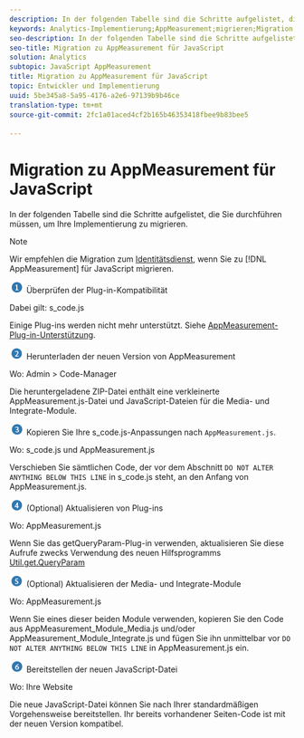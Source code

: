 ```yaml
---
description: In der folgenden Tabelle sind die Schritte aufgelistet, die Sie durchführen müssen, um Ihre Implementierung zu migrieren.
keywords: Analytics-Implementierung;AppMeasurement;migrieren;Migration;JavaScript
seo-description: In der folgenden Tabelle sind die Schritte aufgelistet, die Sie durchführen müssen, um Ihre Implementierung zu migrieren.
seo-title: Migration zu AppMeasurement für JavaScript
solution: Analytics
subtopic: JavaScript AppMeasurement
title: Migration zu AppMeasurement für JavaScript
topic: Entwickler und Implementierung
uuid: 5be345a8-5a95-4176-a2e6-97139b9b46ce
translation-type: tm+mt
source-git-commit: 2fc1a01aced4cf2b165b46353418fbee9b83bee5

---
```



# Migration zu AppMeasurement für JavaScript

In der folgenden Tabelle sind die Schritte aufgelistet, die Sie durchführen müssen, um Ihre Implementierung zu migrieren.

>[!NOTE]
>
>Wir empfehlen die Migration zum [Identitätsdienst](/help/implement/js-implementation/c-unique-visitors/visid-service.md), wenn Sie zu [!DNL AppMeasurement] für JavaScript migrieren.

![](assets/step1_icon.png) Überprüfen der Plug-in-Kompatibilität

Dabei gilt: s\_code.js

Einige Plug-ins werden nicht mehr unterstützt. Siehe [AppMeasurement-Plug-in-Unterstützung](/help/implement/js-implementation/c-appmeasurement-js/plugins-support.md).

![](assets/step2_icon.png) Herunterladen der neuen Version von AppMeasurement

Wo: Admin &gt; Code-Manager

Die heruntergeladene ZIP-Datei enthält eine verkleinerte AppMeasurement.js-Datei und JavaScript-Dateien für die Media- und Integrate-Module.

![](assets/step3_icon.png) Kopieren Sie Ihre s\_code.js-Anpassungen nach `AppMeasurement.js`.

Wo: s\_code.js und AppMeasurement.js

Verschieben Sie sämtlichen Code, der vor dem Abschnitt `DO NOT ALTER ANYTHING BELOW THIS LINE` in s\_code.js steht, an den Anfang von AppMeasurement.js.

![](assets/step4_icon.png) (Optional) Aktualisieren von Plug-ins

Wo: AppMeasurement.js

Wenn Sie das getQueryParam-Plug-in verwenden, aktualisieren Sie diese Aufrufe zwecks Verwendung des neuen Hilfsprogramms [Util.get.QueryParam](/help/implement/js-implementation/util-getqueryparam.md)

![](assets/step5_icon.png) (Optional) Aktualisieren der Media- und Integrate-Module

Wo: AppMeasurement.js

Wenn Sie eines dieser beiden Module verwenden, kopieren Sie den Code aus AppMeasurement\_Module\_Media.js und/oder AppMeasurement\_Module\_Integrate.js und fügen Sie ihn unmittelbar vor `DO NOT ALTER ANYTHING BELOW THIS LINE` in AppMeasurement.js ein.

![](assets/step6_icon.png) Bereitstellen der neuen JavaScript-Datei

Wo: Ihre Website

Die neue JavaScript-Datei können Sie nach Ihrer standardmäßigen Vorgehensweise bereitstellen. Ihr bereits vorhandener Seiten-Code ist mit der neuen Version kompatibel.
